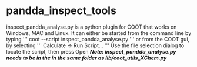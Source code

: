 # pandda_inspect_tools

inspect_pandda_analyse.py is a python plugin for COOT that works on Windows, MAC and Linux. It can either be started from the command line by typing
'''
coot --script inspect_pandda_analyse.py
'''
or from the COOT gui, by selecting
'''
Calculate -> Run Script...
'''
Use the file selection dialog to locate the script, then press Open
***Note: inspect_pandda_analyse.py needs to be in the in the same folder as lib/coot_utils_XChem.py***
